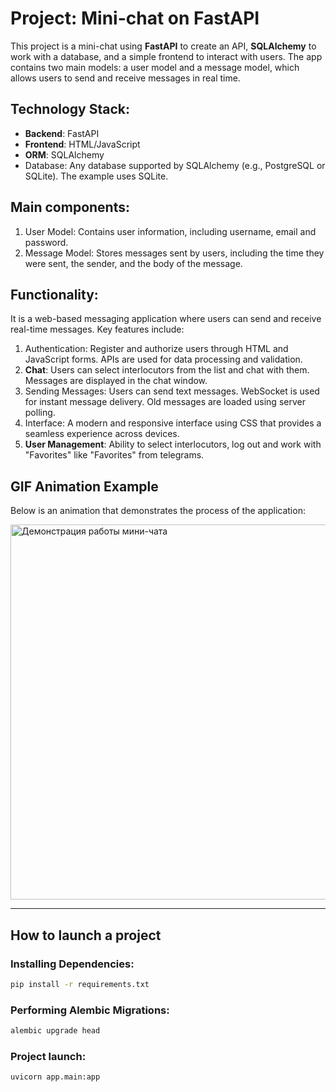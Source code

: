 # Project: Mini-chat on FastAPI

This project is a mini-chat using **FastAPI** to create an API, **SQLAlchemy** to work with a database, and a simple frontend to interact with users. The app contains two main models: a user model and a message model, which allows users to send and receive messages in real time.

## Technology Stack:
- **Backend**: FastAPI
- **Frontend**: HTML/JavaScript
- **ORM**: SQLAlchemy
- Database: Any database supported by SQLAlchemy (e.g., PostgreSQL or SQLite). The example uses SQLite.

## Main components:
1. User Model: Contains user information, including username, email and password.
2. Message Model: Stores messages sent by users, including the time they were sent, the sender, and the body of the message.

## Functionality:
It is a web-based messaging application where users can send and receive real-time messages. Key features include:

1. Authentication: Register and authorize users through HTML and JavaScript forms. APIs are used for data processing and validation.
2. **Chat**: Users can select interlocutors from the list and chat with them. Messages are displayed in the chat window.
3. Sending Messages: Users can send text messages. WebSocket is used for instant message delivery. Old messages are loaded using server polling.
4. Interface: A modern and responsive interface using CSS that provides a seamless experience across devices.
5. **User Management**: Ability to select interlocutors, log out and work with "Favorites" like "Favorites" from telegrams.

## GIF Animation Example

Below is an animation that demonstrates the process of the application:

<img src="demo.gif" width="600" alt="Демонстрация работы мини-чата" />

---

## How to launch a project

### Installing Dependencies:

```bash
pip install -r requirements.txt
```

### Performing Alembic Migrations:

```bash
alembic upgrade head
```
### Project launch:
```bash
uvicorn app.main:app
```
